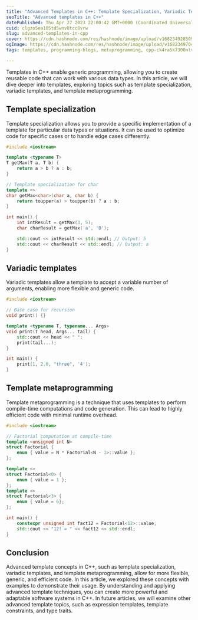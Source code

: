 ```yaml
---
title: "Advanced Templates in C++: Template Specialization, Variadic Templates, and Template Metaprogramming"
seoTitle: "Advanced templates in C++"
datePublished: Thu Apr 27 2023 22:00:42 GMT+0000 (Coordinated Universal Time)
cuid: clgzo5ea105td5wnv8tcc8vrw
slug: advanced-templates-in-cpp
cover: https://cdn.hashnode.com/res/hashnode/image/upload/v1682349285090/e71a67d6-d198-4fdb-a381-be4f239a5012.jpeg
ogImage: https://cdn.hashnode.com/res/hashnode/image/upload/v1682349704520/76171e5e-546d-4da2-aa8c-8d2750379ddd.jpeg
tags: templates, programming-blogs, metaprogramming, cpp-ck4ra5k7300nlv2s1jbkdp2qh

---
```


Templates in C++ enable generic programming, allowing you to create reusable code that can work with various data types. In this article, we will dive deeper into templates, exploring topics such as template specialization, variadic templates, and template metaprogramming.

## Template specialization

Template specialization allows you to provide a specific implementation of a template for particular data types or situations. It can be used to optimize code for specific cases or to handle edge cases differently.

```cpp
#include <iostream>

template <typename T>
T getMax(T a, T b) {
    return a > b ? a : b;
}

// Template specialization for char
template <>
char getMax<char>(char a, char b) {
    return toupper(a) > toupper(b) ? a : b;
}

int main() {
    int intResult = getMax(3, 5);
    char charResult = getMax('a', 'B');

    std::cout << intResult << std::endl; // Output: 5
    std::cout << charResult << std::endl; // Output: a
}
```

## Variadic templates

Variadic templates allow a template to accept a variable number of arguments, enabling more flexible and generic code.

```cpp
#include <iostream>

// Base case for recursion
void print() {}

template <typename T, typename... Args>
void print(T head, Args... tail) {
    std::cout << head << " ";
    print(tail...);
}

int main() {
    print(1, 2.0, "three", '4');
}
```

## Template metaprogramming

Template metaprogramming is a technique that uses templates to perform compile-time computations and code generation. This can lead to highly efficient code with minimal runtime overhead.

```cpp
#include <iostream>

// Factorial computation at compile-time
template <unsigned int N>
struct Factorial {
    enum { value = N * Factorial<N - 1>::value };
};

template <>
struct Factorial<0> {
    enum { value = 1 };
};
template <>
struct Factorial<3> {
    enum { value = 6};
};

int main() {
    constexpr unsigned int fact12 = Factorial<12>::value;
    std::cout << "12! = " << fact12 << std::endl;
}
```

## Conclusion

Advanced template concepts in C++, such as template specialization, variadic templates, and template metaprogramming, allow for more flexible, generic, and efficient code. In this article, we explored these concepts with examples to demonstrate their usage. By understanding and applying advanced template techniques, you can create more powerful and adaptable software systems in C++. In future articles, we will examine other advanced template topics, such as expression templates, template constraints, and type traits.